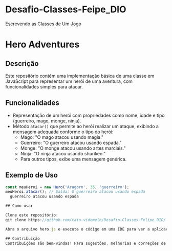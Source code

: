 # Desafio-Classes-Feipe_DIO
 Escrevendo as Classes de Um Jogo

# Hero Adventures

## Descrição
Este repositório contém uma implementação básica de uma classe em JavaScript para representar um herói de uma aventura, com funcionalidades simples para atacar.

## Funcionalidades
- Representação de um herói com propriedades como nome, idade e tipo (guerreiro, mago, monge, ninja).
- Método `atacar()` que permite ao herói realizar um ataque, exibindo a mensagem adequada conforme o tipo do herói:
  - Mago: "O mago atacou usando magia."
  - Guerreiro: "O guerreiro atacou usando espada."
  - Monge: "O monge atacou usando artes marciais."
  - Ninja: "O ninja atacou usando shuriken."
  - Para outros tipos, exibe uma mensagem genérica.

## Exemplo de Uso
```javascript
const meuHeroi = new Hero('Aragorn', 35, 'guerreiro');
meuHeroi.atacar(); // Saída: O guerreiro atacou usando espada
  guerreiro atacou usando espada

## Como usar

Clone este repositório:
git clone https://github.com/caio-videmelo/Desafio-Classes-Felipe_DIO/

Abra o arquivo hero.js e execute o código em uma IDE para ver a aplicação em ação.

## Contribuição
Contribuições são bem-vindas! Para sugestões, melhorias e correções de bugs, sinta-se à vontade para abrir uma issue ou enviar um pull request.
